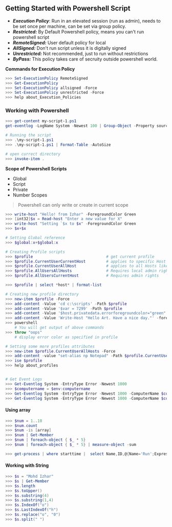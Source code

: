 ## Getting Started with Powershell Script

- ***Execution Policy***: Run in an elevated session (run as admin), needs to be set once per machine, can be set via group policy.
- ***Restricted:*** By Default Powershell policy, means you can't run powershell script
- ***RemoteSigned:*** User default policy for local
- ***AllSigned:*** Don't run script unless it is digitally signed
- ***Unrestricted:*** Not recommended, just to run without restrictions
- ***ByPass:*** This policy takes care of secruity outside powershell world.

**Commands for Execution Policy** 
```powershell
>>> Set-ExecutionPolicy RemoteSigned
>>> Get-ExecutionPolicy
>>> Set-ExecutionPolicy allsigned -Force
>>> Set-ExecutionPolicy unrestricted -Force
>>> help about_Execution_Policies
```

### Working with Powershell
```powershell
>>> get-content my-script-1.ps1
get-eventlog -LogName System -Newest 100 | Group-Object -Property source -NoElement | Sort-Object -Property count,Name -Descending

# Running the script
>>> .\my-script-1.ps1
>>> .\my-script-1.ps1 | Format-Table -AutoSize

# open currect directory
>>> invoke-item .
```

**Scope of Powershell Scripts**
- Global
- Script
- Private
- Number Scopes

> Powershell can only write or create in current scope

```powershell
>>> write-host "Hello! from Izhar" -ForegroundColor Green
>>> [int32]$x = Read-host "Enter a new value for X"
>>> write-host "Setting `$x to $x" -ForegroundColor Green
>>> $x+$x

# Setting Global reference
>>> $global:x+$global:x

# Creating Profile scripts
>>> $profile                                # get current profile
>>> $profile.CurrentUserCurrentHost         # applies to specific Host
>>> $profile.CurrentUserAllHost             # applies to all Hosts like (console, ISE, VSCode and other hosted by powershell)
>>> $profile.AllUsersAllHosts               # Requires local admin rights to create or modify
>>> $profile.AllUsersCurrentHost            # Requires admin rights

>>> $profile | select *host* | format-list

# Creating new profile directory
>>> new-item $profile -Force
>>> add-content -Value 'cd c:\scripts' -Path $profile
>>> add-content -Value '$var = 7299' -Path $profile
>>> add-content -Value '$host.privatedata.errorforegroundcolor="green"' -Path $profile
>>> add-content -Value 'Write-Host "Hello Art. Have a nice day."' -foregroundcolor magenta- -Path $profile
>>> powershell
    # You will get output of above commands
>>> throw "oops"
    # display error color as specified in profile

# Setting some more profiles attributes
>>> new-item $profile.CurrentUserAllHosts -Force
>>> add-content -value "set-alias np Notepad" -Path $profile.CurrentUserAllHosts
>>> ise $profile
>>> help about_profiles


# Get Event Logs
>>> Get-Eventlog System -EntryType Error -Newest 1000
>>> $computername = $env:computername
>>> Get-Eventlog System -EntryType Error -Newest 1000 -ComputerName $computername
>>> Get-Eventlog System -EntryType Error -Newest 1000 -ComputerName $computername | Group -Property Source -NoElement
```


#### Using array
```powershell
>>> $num = 1..10
>>> $num.count
>>> $num -is [array]
>>> $num | Get-Member
>>> $num | foreach-object { $_ * 5}
>>> $num | foreach-object { $_ * 5} | measure-object -sum

>>> get-process | where starttime |  select Name,ID,@{Name='Run';Expression={(Get-Date)-$_.starttime}} | sort Run -Descending | Select -first 5
```

#### Working with String 
```powershell
>>> $s = "Mohd Izhar"
>>> $s | Get-Member
>>> $s.length
>>> $s.toUpper()
>>> $s.substring(4)
>>> $s.substring(1,4)
>>> $s.IndexOf("o")
>>> $s.LastIndexOf("h")
>>> $s.replace("o", "0")
>>> $s.split(" ")
```
